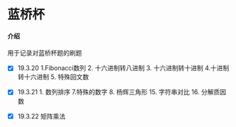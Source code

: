 # 蓝桥杯

#### 介绍
用于记录对蓝桥杯题的刷题

- [x] 19.3.20  1.Fibonacci数列 2. 十六进制转八进制 3. 十六进制转十进制 4.十进制转十六进制 5.  特殊回文数
- [x] 19.3.21 1. 数列排序  7.特殊的数字  8. 杨辉三角形 15. 字符串对比 16. 分解质因数
- [x] 19.3.22  矩阵乘法

